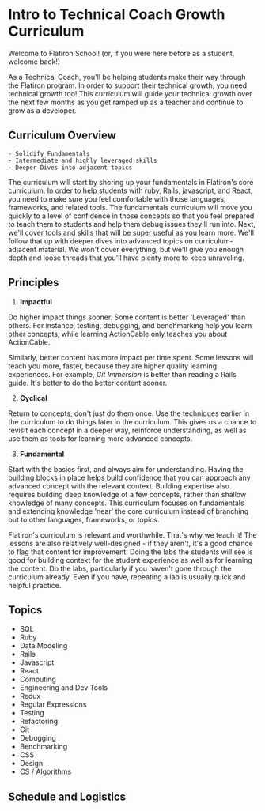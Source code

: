 # Intro to Technical Coach Growth Curriculum

Welcome to Flatiron School! (or, if you were here before as a student, welcome back!)

As a Technical Coach, you'll be helping students make their way through the Flatiron program. In order to support their technical growth, you need technical growth too! This curriculum will guide your technical growth over the next few months as you get ramped up as a teacher and continue to grow as a developer.

## Curriculum Overview

```
- Solidify Fundamentals
- Intermediate and highly leveraged skills
- Deeper Dives into adjacent topics
```

The curriculum will start by shoring up your fundamentals in Flatiron's core curriculum. In order to help students with ruby, Rails, javascript, and React, you need to make sure you feel comfortable with those languages, frameworks, and related tools. The fundamentals curriculum will move you quickly to a level of confidence in those concepts so that you feel prepared to teach them to students and help them debug issues they'll run into. Next, we'll cover tools and skills that will be super useful as you learn more. We'll follow that up with deeper dives into advanced topics on curriculum-adjacent material. We won't cover everything, but we'll give you enough depth and loose threads that you'll have plenty more to keep unraveling.

## Principles

1. **Impactful**

Do higher impact things sooner. Some content is better 'Leveraged' than others. For instance, testing, debugging, and benchmarking help you learn other concepts, while learning ActionCable only teaches you about ActionCable. 

Similarly, better content has more impact per time spent. Some lessons will teach you more, faster, because they are higher quality learning experiences. For example, _Git Immersion_ is better than reading a Rails guide. It's better to do the better content sooner.

2. **Cyclical**

Return to concepts, don't just do them once. Use the techniques earlier in the curriculum to do things later in the curriculum. This gives us a chance to revisit each concept in a deeper way, reinforce understanding, as well as use them as tools for learning more advanced concepts.

3. **Fundamental**

Start with the basics first, and always aim for understanding. Having the building blocks in place helps build confidence that you can approach any advanced concept with the relevant context. Building expertise also requires building deep knowledge of a few concepts, rather than shallow knowledge of many concepts. This curriculum focuses on fundamentals and extending knowledge 'near' the core curriculum instead of branching out to other languages, frameworks, or topics.

Flatiron's curriculum is relevant and worthwhile. That's why we teach it! The lessons are also relatively well-designed - if they aren't, it's a good chance to flag that content for improvement. Doing the labs the students will see is good for building context for the student experience as well as for learning the content. Do the labs, particularly if you haven't gone through the curriculum already. Even if you have, repeating a lab is usually quick and helpful practice.

## Topics

* SQL
* Ruby
* Data Modeling
* Rails
* Javascript
* React
* Computing
* Engineering and Dev Tools
* Redux
* Regular Expressions
* Testing
* Refactoring
* Git
* Debugging
* Benchmarking
* CSS
* Design
* CS / Algorithms

## Schedule and Logistics

